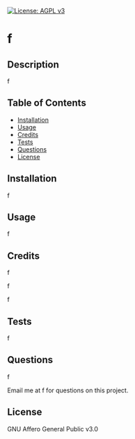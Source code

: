 [![License: AGPL v3](https://img.shields.io/badge/License-AGPL%20v3-blue.svg)](https://www.gnu.org/licenses/agpl-3.0)
# f

## Description

f

## Table of Contents

- [Installation](#Installation)
- [Usage](#Usage)
- [Credits](#Credits)
- [Tests](#Tests)
- [Questions](#Questions)
- [License](#License)


## Installation

f

## Usage

f

## Credits

f

f

f

## Tests

f

## Questions

f

Email me at f for questions on this project.

## License

GNU Affero General Public v3.0

   